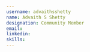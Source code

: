 ```yaml
---
username: advaithsshetty
name: Advaith S Shetty
designation: Community Member
email: 
linkedin: 
skills: 
---
```

